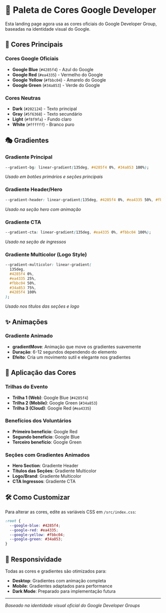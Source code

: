 # 🎨 Paleta de Cores Google Developer

Esta landing page agora usa as cores oficiais do Google Developer Group, baseadas na identidade visual do Google.

## 🌈 Cores Principais

### Cores Google Oficiais
- **Google Blue** (`#4285f4`) - Azul do Google
- **Google Red** (`#ea4335`) - Vermelho do Google  
- **Google Yellow** (`#fbbc04`) - Amarelo do Google
- **Google Green** (`#34a853`) - Verde do Google

### Cores Neutras
- **Dark** (`#202124`) - Texto principal
- **Gray** (`#5f6368`) - Texto secundário
- **Light** (`#f8f9fa`) - Fundo claro
- **White** (`#ffffff`) - Branco puro

## 🎭 Gradientes

### Gradiente Principal
```css
--gradient-bg: linear-gradient(135deg, #4285f4 0%, #34a853 100%);
```
*Usado em botões primários e seções principais*

### Gradiente Header/Hero
```css
--gradient-header: linear-gradient(135deg, #4285f4 0%, #ea4335 50%, #fbbc04 100%);
```
*Usado na seção hero com animação*

### Gradiente CTA
```css
--gradient-cta: linear-gradient(135deg, #ea4335 0%, #fbbc04 100%);
```
*Usado na seção de ingressos*

### Gradiente Multicolor (Logo Style)
```css
--gradient-multicolor: linear-gradient(
  135deg,
  #4285f4 0%,
  #ea4335 25%,
  #fbbc04 50%,
  #34a853 75%,
  #4285f4 100%
);
```
*Usado nos títulos das seções e logo*

## ✨ Animações

### Gradiente Animado
- **gradientMove**: Animação que move os gradientes suavemente
- **Duração**: 6-12 segundos dependendo do elemento
- **Efeito**: Cria um movimento sutil e elegante nos gradientes

## 🎯 Aplicação das Cores

### Trilhas do Evento
- **Trilha 1 (Web)**: Google Blue (`#4285f4`)
- **Trilha 2 (Mobile)**: Google Green (`#34a853`) 
- **Trilha 3 (Cloud)**: Google Red (`#ea4335`)

### Benefícios dos Voluntários
- **Primeiro benefício**: Google Red
- **Segundo benefício**: Google Blue
- **Terceiro benefício**: Google Green

### Seções com Gradientes Animados
- **Hero Section**: Gradiente Header
- **Títulos das Seções**: Gradiente Multicolor
- **Logo/Brand**: Gradiente Multicolor
- **CTA Ingressos**: Gradiente CTA

## 🛠 Como Customizar

Para alterar as cores, edite as variáveis CSS em `/src/index.css`:

```css
:root {
  --google-blue: #4285f4;
  --google-red: #ea4335;
  --google-yellow: #fbbc04;
  --google-green: #34a853;
}
```

## 📱 Responsividade

Todas as cores e gradientes são otimizados para:
- **Desktop**: Gradientes com animação completa
- **Mobile**: Gradientes adaptados para performance
- **Dark Mode**: Preparado para implementação futura

---

*Baseado na identidade visual oficial do Google Developer Groups*